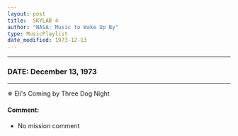 ```yaml
---
layout: post
title:  SKYLAB 4
author: "NASA: Music to Wake Up By"
type: MusicPlaylist
date_modified: 1973-12-13
---
```


----
### DATE: December 13, 1973
----
✵ Eli's Coming by Three Dog Night

#### Comment:
* No mission comment
